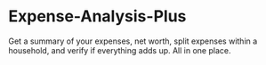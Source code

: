 # Expense-Analysis-Plus
Get a summary of your expenses, net worth, split expenses within a household, and verify if everything adds up. All in one place.
